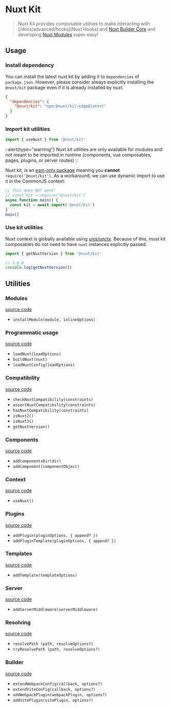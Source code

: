 # Nuxt Kit

> Nuxt Kit provides composable utilities to make interacting with [/docs/advanced/hooks](Nuxt Hooks) and [Nuxt Builder Core](/docs/advanced/nuxt#the-nuxt-interface) and developing [Nuxt Modules](/docs/advanced/modules) super easy!

## Usage

### Install dependency

You can install the latest nuxt kit by adding it to `dependencies` of `package.json`. However, please consider always explicitly installing the `@nuxt/kit` package even if it is already installed by nuxt.

```json [package.json]
{
  "dependencies": {
    "@nuxt/kit": "npm:@nuxt/kit-edge@latest"
  }
}
```

### Import kit utilities

```js [test.mjs]
import { useNuxt } from '@nuxt/kit'
```

::alert{type="warning"}
Nuxt kit utilities are only available for modules and not meant to be imported in runtime (components, vue composables, pages, plugins, or server routes)
::

Nuxt kit, is an [esm-only package](/concepts/esm) meaning you **cannot** `require('@nuxt/kit')`. As a workaround, we can use dynamic import to use it in the CommonJS context:

```js [test.cjs]
// This does NOT work!
// const kit = require('@nuxt/kit')
async function main() {
  const kit = await import('@nuxt/kit')
}
main()
```

### Use kit utilities

Nuxt context is globally available using [unjs/unctx](https://github.com/unjs/unctx). Because of this, most kit composables do not need to have `nuxt` instances explicitly passed.

```js [test.mjs]
import { getNuxtVersion } from '@nuxt/kit'

// 3.0.0
console.log(getNuxtVersion())
```

## Utilities

### Modules

[source code](https://github.com/nuxt/framework/blob/main/packages/kit/src/module)

- `installModule(module, inlineOptions)`

### Programmatic usage

[source code](https://github.com/nuxt/framework/blob/main/packages/kit/src/loader)

- `loadNuxt(loadOptions)`
- `buildNuxt(nuxt)`
- `loadNuxtConfig(loadOptions)`

### Compatibility

[source code](https://github.com/nuxt/framework/blob/main/packages/kit/src/compatibility.ts)

- `checkNuxtCompatibility(constraints)`
- `assertNuxtCompatibility(constraints)`
- `hasNuxtCompatibility(constraints)`
- `isNuxt2()`
- `isNuxt3()`
- `getNuxtVersion()`

### Components

[source code](https://github.com/nuxt/framework/blob/main/packages/kit/src/components.ts)

- `addComponentsDir(dir)`
- `addComponent(componentObject)`

### Context

[source code](https://github.com/nuxt/framework/blob/main/packages/kit/src/context.ts)

- `useNuxt()`

### Plugins

[source code](https://github.com/nuxt/framework/blob/main/packages/kit/src/plugin.ts)

- `addPlugin(pluginOptions, { append? })`
- `addPluginTemplate(pluginOptions, { append? })`

### Templates

[source code](https://github.com/nuxt/framework/blob/main/packages/kit/src/template.ts)

- `addTemplate(templateOptions)`

### Server

[source code](https://github.com/nuxt/framework/blob/main/packages/kit/src/server.ts)

- `addServerMiddleware(serverMiddleware)`

### Resolving

[source code](https://github.com/nuxt/framework/blob/main/packages/kit/src/resolve.ts)

- `resolvePath (path, resolveOptions?)`
- `tryResolvePath (path, resolveOptions?)`

### Builder

[source code](https://github.com/nuxt/framework/blob/main/packages/kit/src/build.ts)

- `extendWebpackConfig(callback, options?)`
- `extendViteConfig(callback, options?)`
- `addWebpackPlugin(webpackPlugin, options?)`
- `addVitePlugin(vitePlugin, options?)`
